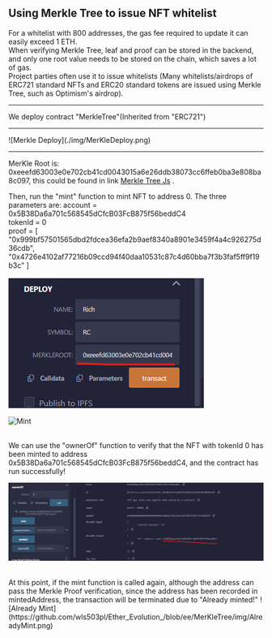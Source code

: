 ## Using Merkle Tree to issue NFT whitelist

For a whitelist with 800 addresses, the gas fee required to update it can easily exceed 1 ETH.<br>
When verifying Merkle Tree, leaf and proof can be stored in the backend, and only one root value needs to be stored on the chain, which saves a lot of gas.<br>
Project parties often use it to issue whitelists (Many whitelists/airdrops of ERC721 standard NFTs and ERC20 standard tokens are issued using Merkle Tree, such as Optimism's airdrop).
<hr>
We deploy contract "MerkleTree"(Inherited from "ERC721")<br>

<hr>
![Merkle Deploy](./img/MerKleDeploy.png)
<hr>

MerKle Root is: 0xeeefd63003e0e702cb41cd0043015a6e26ddb38073cc6ffeb0ba3e808ba8c097, this could be found in link [Merkle Tree Js](https://lab.miguelmota.com/merkletreejs/example/) .<br>

Then, run the "mint" function to mint NFT to address 0. The three parameters are:
account = 0x5B38Da6a701c568545dCfcB03FcB875f56beddC4<br>
tokenId = 0<br>
proof = [   "0x999bf57501565dbd2fdcea36efa2b9aef8340a8901e3459f4a4c926275d36cdb",   "0x4726e4102af77216b09ccd94f40daa10531c87c4d60bba7f3b3faf5ff9f19b3c" ]<br>
<br>
![Merkle Proof](https://github.com/wls503pl/Ether_Evolution_/blob/ee/MerKleTree/img/MerKleDeploy.png)
<br>

![Mint]([https://github.com/wls503pl/Ether_Evolution_/blob/ee/MerKleTree/img/mint.png)

<br>
We can use the "ownerOf" function to verify that the NFT with tokenId 0 has been minted to address 0x5B38Da6a701c568545dCfcB03FcB875f56beddC4, and the contract has run successfully!

![OwnerOfToken0](https://github.com/wls503pl/Ether_Evolution_/blob/ee/MerKleTree/img/ownerOfToken0.png)

<br>
At this point, if the mint function is called again, although the address can pass the Merkle Proof verification, since the address has been recorded in mintedAddress, the transaction will be terminated due to "Already minted!"
![Already Mint](https://github.com/wls503pl/Ether_Evolution_/blob/ee/MerKleTree/img/AlreadyMint.png)
